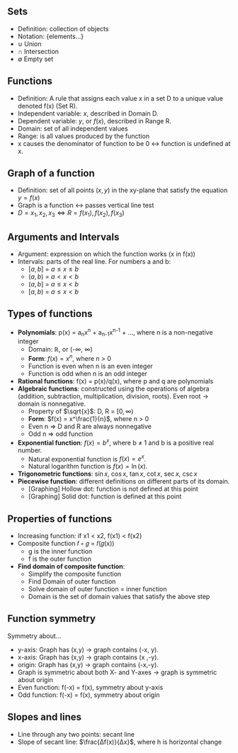 ## Sets
- Definition: collection of objects
- Notation: {elements...}
- ∪ Union
- ∩ Intersection
- ∅ Empty set

## Functions
- Definition: A rule that assigns each value x in a set D to a unique value denoted f(x) (Set R).
- Independent variable: $x$, described in Domain D.
- Dependent variable: $y$, or $f(x)$, described in Range R.
- Domain: set of all independent values
- Range: is all values produced by the function
- x causes the denominator of function to be 0 ↔︎ function is undefined at x.

## Graph of a function
- Definition: set of all points $(x, y)$ in the xy-plane that satisfy the equation $y=f(x)$
- Graph is a function ↔︎ passes vertical line test
- $D = {x_1, x_2, x_3} \Leftrightarrow R = {f(x_1), f(x_2), f(x_3)}$

## Arguments and Intervals
- Argument: expression on which the function works (x in f(x))
- Intervals: parts of the real line. For numbers a and b:
	- $[a, b]$ = $a ≤ x ≤ b$
	- $(a, b)$ = $a < x < b$
	- $(a, b]$ = $a ≤ x < b$
	- $[a, b)$ = $a ≤ x < b$

## Types of functions
- **Polynomials**: p(x) = a<sub>n</sub>x<sup>n</sup> + a<sub>n-1</sub>x<sup>n-1</sup> + ..., where n is a non-negative integer
	- Domain: ℝ, or (-∞, ∞)
	- **Form**: $f(x) = x^n$, where n > 0
	- Function is even when n is an even integer
	- Function is odd when n is an odd integer
- **Rational functions**: f(x) = p(x)/q(x), where p and q are polynomials
- **Algebraic functions**: constructed using the operations of algebra (addition, subtraction, multiplication, division, roots). Even root → domain is nonnegative.
	- Property of $\sqrt{x}$: D, R = $[0, ∞)$
	- **Form**: $f(x) = x^\frac{1}{n}$, where n > 0
	- Even n ⇒ D and R are always nonnegative
	- Odd n ⇒ odd function
- **Exponential function**: $f(x) = b^x$, where b ≠ 1 and b is a positive real number.
	- Natural exponential function is $f(x) = e^x$.
	- Natural logarithm function is $f(x) = \ln(x)$.
- **Trigonometric functions**: $\sin{x}$, $\cos{x}$, $\tan{x}$, $\cot{x}$, $\sec{x}$, $\csc{x}$
- **Piecewise function**: different definitions on different parts of its domain.
	- [Graphing] Hollow dot: function is not defined at this point
	- [Graphing] Solid dot: function is defined at this point

## Properties of functions
- Increasing function: if x1 < x2, f(x1) < f(x2)
- Composite function 𝑓 ∘ 𝑔 = 𝑓(𝑔(x))
	- g is the inner function
	- f is the outer function
- **Find domain of composite function**:
	- Simplify the composite function
	- Find Domain of outer function
	- Solve domain of outer function = inner function
	- Domain is the set of domain values that satisfy the above step

## Function symmetry
Symmetry about...
- y-axis: Graph has (x,y) → graph contains (-x, y).
- x-axis: Graph has (x,y) → graph contains (x ,-y).
- origin: Graph has (x,y) → graph contains (-x,-y).
- Graph is symmetric about both X- and Y-axes → graph is symmetric about origin
- Even function: f(-x) = f(x), symmetry about y-axis
- Odd function: f(-x) = f(x), symmetry about origin

## Slopes and lines
- Line through any two points: secant line
- Slope of secant line: $\frac{Δf(x)}{Δx}$, where h is horizontal change
